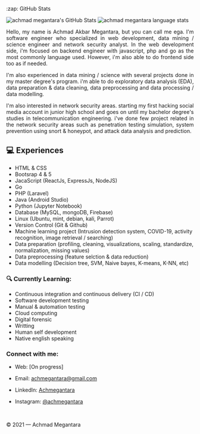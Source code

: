<p align="left">:zap: GitHub Stats </p>
<img alt="achmad megantara's GitHub Stats" src="https://github-readme-stats.codestackr.vercel.app/api?username=achmegantara&show_icons=true&hide_border=true" />
<img alt="achmad megantara language stats" src="https://github-readme-stats.vercel.app/api/top-langs/?username=achmegantara&layout=compact"  />

<p align=justify>Hello, my name is Achmad Akbar Megantara, but you can call me ega. I'm software engineer who specialized in web development, data mining / science engineer and network security analyst. In the web development side, i'm focused on backend engineer with javascript, php and go as the most commonly language used. However, i'm also able to do frontend side too as if needed. </p>
<p align=justify>I'm also experienced in data mining / science with several projects done in my master degree's program. i'm able to do exploratory data analysis (EDA), data preparation & data cleaning, data preprocessing and data processing / data modelling.</p>
<p align=justify>I'm also interested in network security areas. starting my first hacking social media account in junior high school and goes on until my bachelor degree's studies in telecommunication engineering. i've done few project related in the network security areas such as penetration testing simulation, system prevention using snort & honeypot, and attack data analysis and prediction. </p>

## 💻 Experiences
- HTML & CSS
- Bootsrap 4 & 5
- JacaScript (ReactJs, ExpressJs, NodeJS)
- Go
- PHP (Laravel)
- Java (Android Studio)
- Python (Jupyter Notebook)
- Database (MySQL, mongoDB, Firebase)
- Linux (Ubuntu, mint, debian, kali, Parrot)
- Version Control (Git & Github)
- Machine learning project (Intrusion detection system, COVID-19, activity recognition, image retrieval / searching)
- Data preparation (profiling, cleaning, visualizations, scaling, standardize, normalization, missing values)
- Data preprocessing (feature selction & data reduction)
- Data modelling (Decision tree, SVM, Naive bayes, K-means, K-NN, etc)

### 🔍 Currently Learning:
- Continuous integration and continuous delivery (CI / CD)
- Software development testing
- Manual & automation testing
- Cloud computing
- Digital forensic
- Writting
- Human self development
- Native english speaking

### Connect with me:

- Web: [On progress]
- Email: [achmegantara@gmail.com](achmegantara@gmail.com)
- LinkedIn: [Achmegantara](https://www.linkedin.com/in/achmadmegantara/)
- Instagram: [@achmegantara](https://www.instagram.com/achmegantara/)
  
  <br />
  
© 2021 — Achmad Megantara
